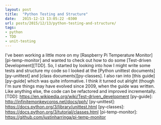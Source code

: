 ```yaml
---
layout: post
title:  "Python Testing and Structure"
date:   2015-12-13 13:05:22 -0300
url: posts/2015/12/13/python-testing-and-structure/
tags:
- python
- TDD
- unit-testing
---
```

I've been working a little more on my [Raspberry Pi Temperature Monitor][pi-temp-monitor] and wanted to check out how to do some 
[Test-driven Development][TDD]. So, I started by looking into how I might write some tests and structure my code so I looked at the [Python 
unittest documents][py-unittest] and [class documents][py-classes]. I also ran into [this guide][py-guide] which was quite informative. 
I think it turned out alright (though I'm sure things may have evolved since 2009, when the guide was written. Like anything else, 
the code can be refactored and improved incrementally.
[TDD]: https://en.wikipedia.org/wiki/Test-driven_development
[py-guide]: http://infinitemonkeycorps.net/docs/pph/
[py-unittest]: https://docs.python.org/3/library/unittest.html
[py-classes]: https://docs.python.org/3/tutorial/classes.html
[pi-temp-monitor]: https://github.com/justinharringa/pi-temp-monitor
<!--more-->
